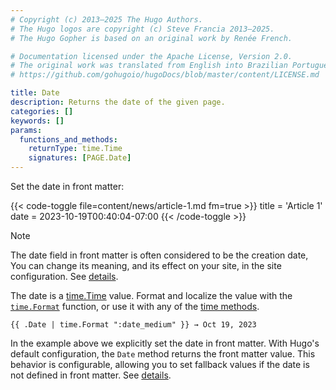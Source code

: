 ```yaml
---
# Copyright (c) 2013–2025 The Hugo Authors.
# The Hugo logos are copyright (c) Steve Francia 2013–2025.
# The Hugo Gopher is based on an original work by Renée French.

# Documentation licensed under the Apache License, Version 2.0.
# The original work was translated from English into Brazilian Portuguese.
# https://github.com/gohugoio/hugoDocs/blob/master/content/LICENSE.md

title: Date
description: Returns the date of the given page.
categories: []
keywords: []
params:
  functions_and_methods:
    returnType: time.Time
    signatures: [PAGE.Date]
---
```


Set the date in front matter:

{{< code-toggle file=content/news/article-1.md fm=true >}}
title = 'Article 1'
date = 2023-10-19T00:40:04-07:00
{{< /code-toggle >}}

> [!note]
> The date field in front matter is often considered to be the creation date, You can change its meaning, and its effect on your site, in the site configuration. See&nbsp;[details].

The date is a [time.Time] value. Format and localize the value with the [`time.Format`] function, or use it with any of the [time methods].

```go-html-template
{{ .Date | time.Format ":date_medium" }} → Oct 19, 2023
```

In the example above we explicitly set the date in front matter. With Hugo's default configuration, the `Date` method returns the front matter value. This behavior is configurable, allowing you to set fallback values if the date is not defined in front matter. See&nbsp;[details].

[`time.Format`]: /functions/time/format/
[details]: /configuration/front-matter/#dates
[details]: /configuration/front-matter/#dates
[time methods]: /methods/time/
[time.Time]: https://pkg.go.dev/time#Time
